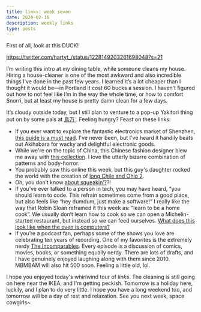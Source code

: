 ```yaml
---
title: links: week seven
date: 2020-02-16
description: weekly links
type: posts
---
```


First of all, look at this DUCK!

https://twitter.com/hartyt_/status/1228149203261698048?s=21

I’m writing this intro at my dining table, while someone cleans my house. Hiring a house-cleaner is one of the most awkward and also incredible things I’ve done in the past few years. I learned it’s a lot cheaper than I thought it would be—in Portland it cost 60 bucks a session. I haven’t figured out how to not feel like I’m in the way the whole time, or how to comfort Snorri, but at least my house is pretty damn clean for a few days.

It’s cloudy outside today, but I still plan to venture to a pop-up Yakitori thing put on by some pals at [鳥万
](https://www.instagram.com/torimancal/). Feeling hungry? Feast on these links:

- If you ever want to explore the fantastic electronics market of Shenzhen, [this guide is a must read](https://bunniefoo.com/bunnie/essential/essential-guide-shenzhen-web.pdf). I've never been, but I've heard it handily beats out Akihabara for wacky and delightful electronic goods.
- While we're on the topic of China, this Chinese fashion designer blew me away with [this collection](https://coolhunting.com/style/penultimates-dazzling-diy-influenced-collection/). I love the utterly bizarre combination of patterns and body-horror.
- You probably saw this online this week, but this guy's daughter rocked the world with the creation of [long Chile and Ohio 2](https://twitter.com/craigcalcaterra/status/1227594895747141632?s=12).
- Oh, you don’t know [about squeakin’?](https://www.youtube.com/watch?v=fg4Dyx3XXDg)?!
- If you’ve ever talked to a person in tech, you may have heard, “you should learn to code. This refrain sometimes come from a good place, but also feels like “hey dumdum, just make a software!” I really like the way that Robin Sloan reframed it this week as: “learn to be a home cook”. We usually don’t learn how to cook so we can open a Michelin-started restaurant, but instead so we can feed ourselves. [What does this look like when the oven is computers?](https://www.robinsloan.com/notes/home-cooked-app/)
- If you’re a podcast fan, perhaps some of the shows you love are celebrating ten years of recording. One of my favorites is the extremely nerdy [The Incomparables](https://overcast.fm/+kMZLu2m8). Every episode is a discussion of comics, movies, books, or something equally nerdy. There are lots of drafts, and I have genuinely enjoyed laughing along with them since 2010. MBMBAM will also hit 500 soon. Feeling a little old, lol.

I hope you enjoyed today's whirlwind tour of _links_. The cleaning is still going on here near the IKEA, and I'm getting peckish. Tomorrow is a holiday here, luckily, and I plan to do very little. I hope you have a long weekend too, and tomorrow will be a day of rest and relaxation. See you next week, space cowgirls~